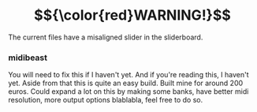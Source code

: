 # $${\color{red}WARNING!}$$

The current files have a misaligned slider in the sliderboard.



### midibeast

You will need to fix this if I haven't yet. And if you're reading this, I haven't yet. Aside from that this is quite an easy build. Built mine for around 200 euros. Could expand a lot on this by making some banks, have better midi resolution, more output options blablabla, feel free to do so. 
